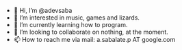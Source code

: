- 👋 Hi, I’m @adevsaba
- 👀 I’m interested in music, games and lizards.
- 🌱 I’m currently learning how to program.
- 💞️ I’m looking to collaborate on nothing, at the moment.
- 📫 How to reach me via mail: a.sabalate.p AT google.com 

<!---
adevsaba/adevsaba is a ✨ special ✨ repository because its `README.md` (this file) appears on your GitHub profile.
You can click the Preview link to take a look at your changes.
--->
